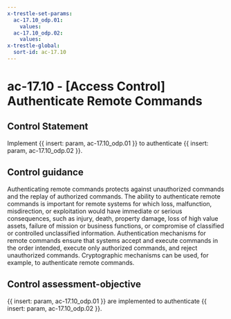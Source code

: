 ```yaml
---
x-trestle-set-params:
  ac-17.10_odp.01:
    values:
  ac-17.10_odp.02:
    values:
x-trestle-global:
  sort-id: ac-17.10
---
```


# ac-17.10 - \[Access Control\] Authenticate Remote Commands

## Control Statement

Implement {{ insert: param, ac-17.10_odp.01 }} to authenticate {{ insert: param, ac-17.10_odp.02 }}.

## Control guidance

Authenticating remote commands protects against unauthorized commands and the replay of authorized commands. The ability to authenticate remote commands is important for remote systems for which loss, malfunction, misdirection, or exploitation would have immediate or serious consequences, such as injury, death, property damage, loss of high value assets, failure of mission or business functions, or compromise of classified or controlled unclassified information. Authentication mechanisms for remote commands ensure that systems accept and execute commands in the order intended, execute only authorized commands, and reject unauthorized commands. Cryptographic mechanisms can be used, for example, to authenticate remote commands.

## Control assessment-objective

{{ insert: param, ac-17.10_odp.01 }} are implemented to authenticate {{ insert: param, ac-17.10_odp.02 }}.
